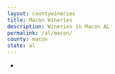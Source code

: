 ```yaml
---
layout: countywineries
title: Macon Wineries
description: Wineries in Macon AL
permalink: /al/macon/
county: macon
state: al
---
```

-

